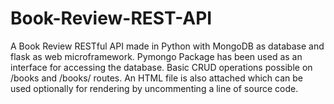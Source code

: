 # Book-Review-REST-API
A Book Review RESTful API made in Python with MongoDB as database and flask as web microframework.
Pymongo Package has been used as an interface for accessing the database. 
Basic CRUD operations possible on /books and /books/<username> routes. 
An HTML file is also attached which can be used optionally for rendering by uncommenting a line of source code.
